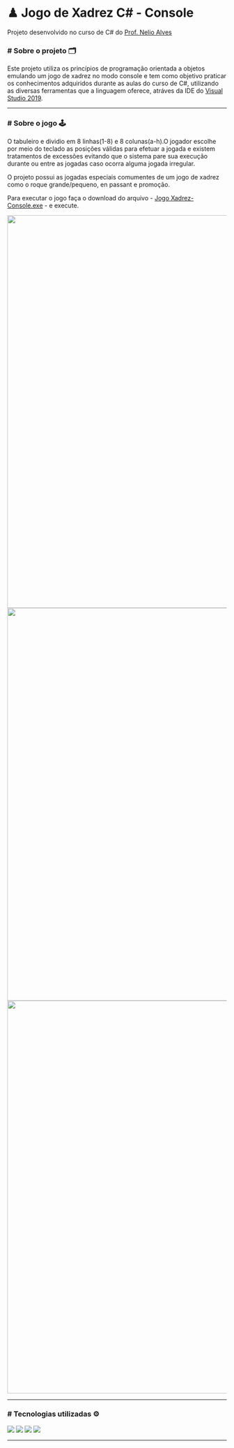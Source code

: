 # ♟ Jogo de Xadrez C# - Console
Projeto desenvolvido no curso de C# do <a href="https://www.linkedin.com/in/nelio-alves/?originalSubdomain=br">Prof. Nelio Alves</a>

<h3># Sobre o projeto 🗂</h3>
<p> Este projeto utiliza os princípios de programação orientada a objetos emulando um jogo de xadrez no modo console e 
tem como objetivo praticar os conhecimentos adquiridos durante as aulas do curso de C#, utilizando as diversas ferramentas que a linguagem oferece,
atráves da IDE do <a href="https://visualstudio.microsoft.com/pt-br/vs/community/">Visual Studio 2019</a>.</p>
<hr/>
<h3># Sobre o jogo 🕹</h3>
<p>O tabuleiro e dividio em  8 linhas(1-8) e 8 colunas(a-h).O jogador escolhe por meio do teclado as posições válidas para efetuar a jogada e existem tratamentos de excessões
evitando que o sistema pare sua execução durante ou entre as jogadas caso ocorra alguma jogada irregular.</p>
<p>O projeto possui as jogadas especiais comumentes de um jogo de xadrez como o roque grande/pequeno, en passant e promoção.</p>
<p>Para executar o jogo faça o download do arquivo - <a href="https://github.com/RodrigoooSC/Jogo_Xadrez_Console/blob/3447f6eef33fdfc99f78a40ae054fa7ea1bf0f2b/Jogo%20Xadrez%20-%20Console.exe">Jogo Xadrez-Console.exe</a> - e execute.
<div align="center">
  <img src="https://github.com/RodrigoooSC/Jogo_Xadrez_Console/blob/3f35ddd6df17f8abe2a1141f983180c1d9c74de3/img/Tela_Inicio.png" width="900px" /> 
  <img src="https://github.com/RodrigoooSC/Jogo_Xadrez_Console/blob/3f35ddd6df17f8abe2a1141f983180c1d9c74de3/img/Tela_Jogador_1.png" width="900px" />
  <img src="https://github.com/RodrigoooSC/Jogo_Xadrez_Console/blob/3f35ddd6df17f8abe2a1141f983180c1d9c74de3/img/Tela_Jogador_2.png" width="900px" />
</div>
<hr/>
<h3># Tecnologias utilizadas ⚙</h3>
<div>
<img src="https://img.shields.io/badge/C%23-239120?style=for-the-badge&logo=c-sharp&logoColor=white" />
<img src="https://img.shields.io/badge/.NET-5C2D91?style=for-the-badge&logo=.net&logoColor=white" />
<img src="https://img.shields.io/badge/Git-E34F26?style=for-the-badge&logo=git&logoColor=white" />
<img src="https://img.shields.io/badge/Windows-017AD7?style=for-the-badge&logo=windows&logoColor=white" />
</div>
<hr/>
